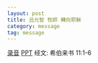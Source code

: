 ```yaml
---
layout: post
title: 吕允智 牧師 轉向耶穌
category: message
tag: message
---
```


[录音](https://drive.google.com/file/d/10nDpGyjmBYwI7JYEhj7Zo3xBRmaHiOnr/view?usp=sharing) [PPT](https://drive.google.com/file/d/0B66cODim0szOb3FQRGJfMkc5Xy1SSHByVTBISE41ZHNNODk0/view?usp=sharing) 经文: 希伯来书 11:1-6
